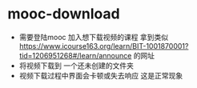 # mooc-download
* 需要登陆mooc 加入想下载视频的课程 拿到类似 https://www.icourse163.org/learn/BIT-1001870001?tid=1206951268#/learn/announce 的网址
* 将视频下载到 一个还未创建的文件夹 
* 视频下载过程中界面会卡顿或失去响应 这是正常现象
